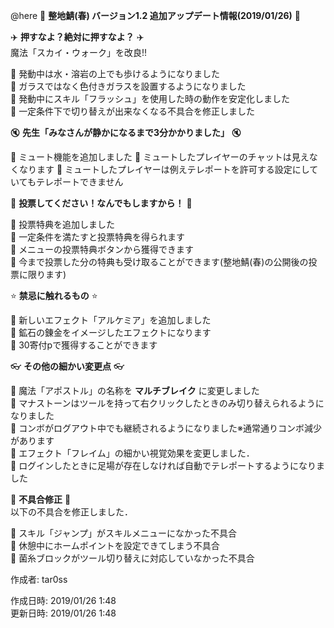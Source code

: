 @here 
:cherry_blossom:  **__整地鯖(春) バージョン1.2 追加アップデート情報(2019/01/26)__** :cherry_blossom:  



:airplane: __**押すなよ？絶対に押すなよ？**__ :airplane:  
魔法「スカイ・ウォーク」を改良!!

:diamond_shape_with_a_dot_inside: 発動中は水・溶岩の上でも歩けるようになりました    
:diamond_shape_with_a_dot_inside: ガラスではなく色付きガラスを設置するようになりました  
:diamond_shape_with_a_dot_inside: 発動中にスキル「フラッシュ」を使用した時の動作を安定化しました  
:diamond_shape_with_a_dot_inside: 一定条件下で切り替えが出来なくなる不具合を修正しました  


:mute: __**先生「みなさんが静かになるまで3分かかりました」**__ :mute:  

:diamond_shape_with_a_dot_inside: ミュート機能を追加しました 
:diamond_shape_with_a_dot_inside: ミュートしたプレイヤーのチャットは見えなくなります 
:diamond_shape_with_a_dot_inside: ミュートしたプレイヤーは例えテレポートを許可する設定にしていてもテレポートできません 


:apple: __**投票してください！なんでもしますから！**__ :apple: 

:diamond_shape_with_a_dot_inside: 投票特典を追加しました  
:diamond_shape_with_a_dot_inside: 一定条件を満たすと投票特典を得られます  
:diamond_shape_with_a_dot_inside: メニューの投票特典ボタンから獲得できます  
:diamond_shape_with_a_dot_inside: 今まで投票した分の特典も受け取ることができます(整地鯖(春)の公開後の投票に限ります)  


:star: __**禁忌に触れるもの**__ :star:   

:diamond_shape_with_a_dot_inside: 新しいエフェクト「アルケミア」を追加しました   
:diamond_shape_with_a_dot_inside: 鉱石の錬金をイメージしたエフェクトになります   
:diamond_shape_with_a_dot_inside: 30寄付pで獲得することができます   


:eyeglasses: **__その他の細かい変更点__** :eyeglasses:    

:diamond_shape_with_a_dot_inside: 魔法「アポストル」の名称を **マルチブレイク** に変更しました  
:diamond_shape_with_a_dot_inside: マナストーンはツールを持って右クリックしたときのみ切り替えられるようになりました  
:diamond_shape_with_a_dot_inside: コンボがログアウト中でも継続されるようになりました※通常通りコンボ減少があります  
:diamond_shape_with_a_dot_inside: エフェクト「フレイム」の細かい視覚効果を変更しました．  
:diamond_shape_with_a_dot_inside: ログインしたときに足場が存在しなければ自動でテレポートするようになりました  


:bow: **__不具合修正__** :bow:   
以下の不具合を修正しました．  

:diamond_shape_with_a_dot_inside: スキル「ジャンプ」がスキルメニューになかった不具合  
:diamond_shape_with_a_dot_inside: 休憩中にホームポイントを設定できてしまう不具合  
:diamond_shape_with_a_dot_inside: 菌糸ブロックがツール切り替えに対応していなかった不具合  


作成者: tar0ss  

作成日時: 2019/01/26 1:48  
更新日時: 2019/01/26 1:48